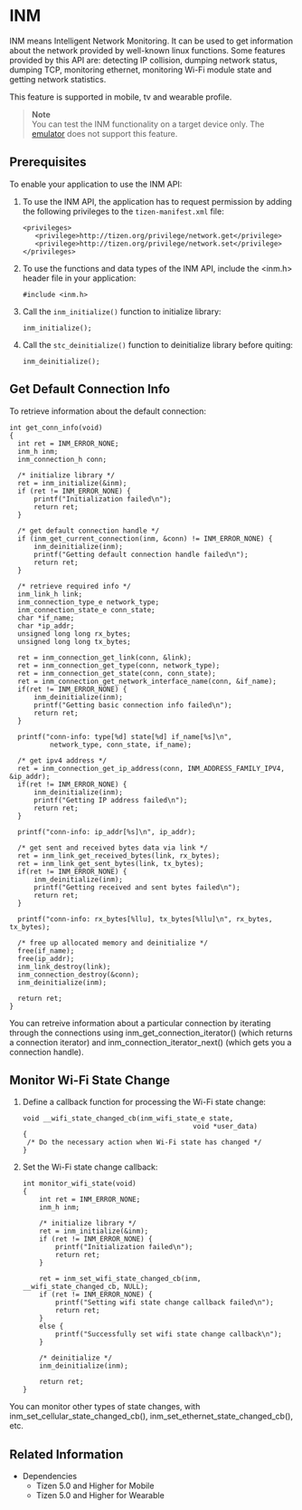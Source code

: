 # INM


INM means Intelligent Network Monitoring. It can be used to get information about the network provided by well-known linux functions. Some features provided by this API are: detecting IP collision, dumping network status, dumping TCP, monitoring ethernet, monitoring Wi-Fi module state and getting network statistics.

This feature is supported in mobile, tv and wearable profile.

> **Note**  
> You can test the INM functionality on a target device only. The [emulator](../../../tizen-studio/common-tools/emulator.md) does not support this feature.

## Prerequisites

To enable your application to use the INM API:

1. To use the INM API, the application has to request permission by adding the following privileges to the `tizen-manifest.xml` file:

   ```
   <privileges>
      <privilege>http://tizen.org/privilege/network.get</privilege>
      <privilege>http://tizen.org/privilege/network.set</privilege>
   </privileges>
   ```

2. To use the functions and data types of the INM API, include the <inm.h> header file in your application:

   ```
   #include <inm.h>
   ```

3. Call the `inm_initialize()` function to initialize library:

    ```
    inm_initialize();
    ```

4. Call the `stc_deinitialize()` function to deinitialize library before quiting:

   ```
   inm_deinitialize();
   ```
   
## Get Default Connection Info

To retrieve information about the default connection:

   ```
   int get_conn_info(void)
   {
     int ret = INM_ERROR_NONE;
     inm_h inm;
     inm_connection_h conn;

     /* initialize library */
     ret = inm_initialize(&inm);
     if (ret != INM_ERROR_NONE) {
         printf("Initialization failed\n");
         return ret;
     }

     /* get default connection handle */
     if (inm_get_current_connection(inm, &conn) != INM_ERROR_NONE) {
         inm_deinitialize(inm);
         printf("Getting default connection handle failed\n");
         return ret;
     }

     /* retrieve required info */
     inm_link_h link;
     inm_connection_type_e network_type;
     inm_connection_state_e conn_state;
     char *if_name;
     char *ip_addr;
     unsigned long long rx_bytes;
     unsigned long long tx_bytes;

     ret = inm_connection_get_link(conn, &link);
     ret = inm_connection_get_type(conn, network_type);
     ret = inm_connection_get_state(conn, conn_state);
     ret = inm_connection_get_network_interface_name(conn, &if_name);
     if(ret != INM_ERROR_NONE) {
         inm_deinitialize(inm);
         printf("Getting basic connection info failed\n");
         return ret;
     }

     printf("conn-info: type[%d] state[%d] if_name[%s]\n",
             network_type, conn_state, if_name);
     
     /* get ipv4 address */
     ret = inm_connection_get_ip_address(conn, INM_ADDRESS_FAMILY_IPV4, &ip_addr);
     if(ret != INM_ERROR_NONE) {
         inm_deinitialize(inm);
         printf("Getting IP address failed\n");
         return ret;
     }

     printf("conn-info: ip_addr[%s]\n", ip_addr);
     
     /* get sent and received bytes data via link */
     ret = inm_link_get_received_bytes(link, rx_bytes);
     ret = inm_link_get_sent_bytes(link, tx_bytes);
     if(ret != INM_ERROR_NONE) {
         inm_deinitialize(inm);
         printf("Getting received and sent bytes failed\n");
         return ret;
     }
     
     printf("conn-info: rx_bytes[%llu], tx_bytes[%llu]\n", rx_bytes, tx_bytes);
     
     /* free up allocated memory and deinitialize */
     free(if_name);
     free(ip_addr);
     inm_link_destroy(link);
     inm_connection_destroy(&conn);
     inm_deinitialize(inm);
     
     return ret;
   }
   ```

You can retreive information about a particular connection by iterating through the connections using inm_get_connection_iterator() (which returns a connection iterator) and inm_connection_iterator_next() (which gets you a connection handle).

## Monitor Wi-Fi State Change

1. Define a callback function for processing the Wi-Fi state change:

    ```
    void __wifi_state_changed_cb(inm_wifi_state_e state,
                                              void *user_data)
    {
     /* Do the necessary action when Wi-Fi state has changed */
    }
    ```
    
2. Set the Wi-Fi state change callback:

    ```
    int monitor_wifi_state(void)
    {
        int ret = INM_ERROR_NONE;
        inm_h inm;
        
        /* initialize library */
        ret = inm_initialize(&inm);
        if (ret != INM_ERROR_NONE) {
            printf("Initialization failed\n");
            return ret;
        }
        
        ret = inm_set_wifi_state_changed_cb(inm, __wifi_state_changed_cb, NULL);
        if (ret != INM_ERROR_NONE) {
            printf("Setting wifi state change callback failed\n");
            return ret;
        }
        else {
            printf("Successfully set wifi state change callback\n");
        }
        
        /* deinitialize */
        inm_deinitialize(inm);
        
        return ret;
    }
    ```
    
You can monitor other types of state changes, with inm_set_cellular_state_changed_cb(), inm_set_ethernet_state_changed_cb(), etc.

## Related Information
- Dependencies
  - Tizen 5.0 and Higher for Mobile
  - Tizen 5.0 and Higher for Wearable

